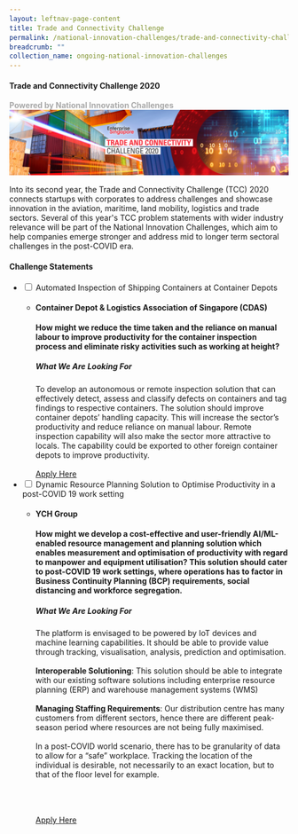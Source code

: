 ```yaml
---
layout: leftnav-page-content
title: Trade and Connectivity Challenge
permalink: /national-innovation-challenges/trade-and-connectivity-challenge-2020
breadcrumb: ""
collection_name: ongoing-national-innovation-challenges
---
```

#### Trade and Connectivity Challenge 2020
<font color="#a9a9a9"><b>Powered by National Innovation Challenges</b></font>
[![1](/images/tcc2020_banner.jpg)](http://tradeandconnectivity.innovation-challenge.sg)

Into its second year, the Trade and Connectivity Challenge (TCC) 2020 connects startups with corporates to address challenges and showcase innovation in the aviation, maritime, land mobility, logistics and trade sectors. Several of this year's TCC problem statements with wider industry relevance will be part of the National Innovation Challenges, which aim to help companies emerge stronger and address mid to longer term sectoral challenges in the post-COVID era. 

<!-- start of wrapper div -->
<!-- start of first drop down box -->
<div id="wrapper"> 
  <h4> Challenge Statements</h4>
<ul>
  <li>
    <input type="checkbox" id="list-item-1">
    <label for="list-item-1" class="first">Automated Inspection of Shipping Containers at Container Depots</label>
        <ul>
          <li><b><h4>Container Depot & Logistics Association of Singapore (CDAS)</h4>How might we reduce the time taken and the reliance on manual labour to improve productivity for the container inspection process and eliminate risky activities such as working at height?</b>
            <h5>What We Are Looking For</h5>
To develop an autonomous or remote inspection solution that can effectively detect, assess and classify defects on containers and tag findings to respective containers. The solution should improve container depots’ handling capacity. This will increase the sector’s productivity and reduce reliance on manual labour. Remote inspection capability will also make the sector more attractive to locals. The capability could be exported to other foreign container depots to improve productivity.
<br><br>
<a href="http://tradeandconnectivity.innovation-challenge.sg" target="_blank" >Apply Here</a>
      </li>
     </ul>
   </li>
<!-- end of first drop down box -->
<!-- start of first drop down box -->
    <li>
    <input type="checkbox" id="list-item-2">
    <label for="list-item-2">Dynamic Resource Planning Solution to Optimise Productivity in a post-COVID 19 work setting</label>
      <ul>
        <li><b><h4>YCH Group</h4>
      How might we develop a cost-effective and user-friendly AI/ML-enabled resource management and planning solution which enables measurement and optimisation of productivity with regard to manpower and equipment utilisation? This solution should cater to post-COVID 19 work settings, where operations has to factor in Business Continuity Planning (BCP) requirements, social distancing and workforce segregation.</b>
     
<h5>What We Are Looking For</h5>

The platform is envisaged to be powered by IoT devices and machine learning capabilities. It should be able to provide value through tracking, visualisation, analysis, prediction and optimisation.<br><br>
          <b>Interoperable Solutioning</b>: This solution should be able to integrate with our existing software solutions including enterprise resource planning (ERP) and warehouse management systems (WMS)<br><br>
          <b>Managing Staffing Requirements</b>: Our distribution centre has many customers from different sectors, hence there are different peak-season period where resources are not being fully maximised.<br><br>In a post-COVID world scenario, there has to be granularity of data to allow for a “safe” workplace. Tracking the location of the individual is desirable, not necessarily to an exact location, but to that of the floor level for example.
<br><br>

<br><br>
<a href="http://tradeandconnectivity.innovation-challenge.sg" target="_blank" >Apply Here</a>
        </li>
      </ul>
    </li>
<!-- end of second drop down box -->
  </ul>
</div>
<!-- end of wrapper div -->

